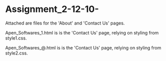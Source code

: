 # Assignment_2-12-10-

Attached are files for the 'About' and 'Contact Us' pages.

Apen_Softwares_1.html is is the 'Contact Us' page, relying on styling from style1.css.

Apen_Softwares_@.html is is the 'Contact Us' page, relying on styling from style2.css.
